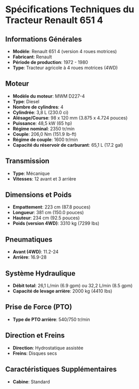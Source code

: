 # Spécifications Techniques du Tracteur Renault 651 4

## Informations Générales
- **Modèle**: Renault 651 4 (version 4 roues motrices)
- **Fabricant**: Renault
- **Période de production**: 1972 - 1980
- **Type**: Tracteur agricole à 4 roues motrices (4WD)

## Moteur
- **Modèle du moteur**: MWM D227-4
- **Type**: Diesel
- **Nombre de cylindres**: 4
- **Cylindrée**: 3,8 L (230.0 ci)
- **Alésage/Course**: 98 x 120 mm (3.875 x 4.724 pouces)
- **Puissance**: 48,5 kW (65 hp)
- **Régime nominal**: 2350 tr/min
- **Couple**: 206,0 Nm (151.9 lb-ft)
- **Régime de couple**: 1600 tr/min
- **Capacité du réservoir de carburant**: 65,1 L (17.2 gal)

## Transmission
- **Type**: Mécanique
- **Vitesses**: 12 avant et 3 arrière

## Dimensions et Poids
- **Empattement**: 223 cm (87.8 pouces)
- **Longueur**: 381 cm (150.0 pouces)
- **Hauteur**: 234 cm (92.5 pouces)
- **Poids (version 4WD)**: 3310 kg (7299 lbs)

## Pneumatiques
- **Avant (4WD)**: 11.2-24
- **Arrière**: 16.9-28

## Système Hydraulique
- **Débit total**: 26,1 L/min (6.9 gpm) ou 32,2 L/min (8.5 gpm)
- **Capacité de levage arrière**: 2000 kg (4410 lbs)

## Prise de Force (PTO)
- **Type de PTO arrière**: 540/750 tr/min

## Direction et Freins
- **Direction**: Hydrostatique assistée
- **Freins**: Disques secs

## Caractéristiques Supplémentaires
- **Cabine**: Standard
